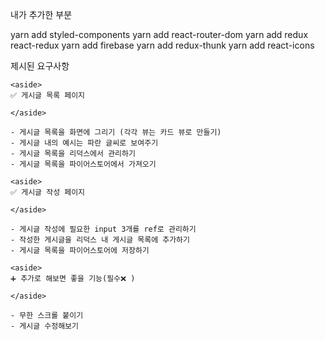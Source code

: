 내가 추가한 부분

yarn add styled-components
yarn add react-router-dom
yarn add redux react-redux
yarn add firebase
yarn add redux-thunk
yarn add react-icons

제시된 요구사항
    
    <aside>
    ✅ 게시글 목록 페이지
    
    </aside>
    
    - 게시글 목록을 화면에 그리기 (각각 뷰는 카드 뷰로 만들기)
    - 게시글 내의 예시는 파란 글씨로 보여주기
    - 게시글 목록을 리덕스에서 관리하기
    - 게시글 목록을 파이어스토어에서 가져오기
    
    <aside>
    ✅ 게시글 작성 페이지
    
    </aside>
    
    - 게시글 작성에 필요한 input 3개를 ref로 관리하기
    - 작성한 게시글을 리덕스 내 게시글 목록에 추가하기
    - 게시글 목록을 파이어스토어에 저장하기
    
    <aside>
    ➕ 추가로 해보면 좋을 기능(필수❌ )
    
    </aside>
    
    - 무한 스크롤 붙이기
    - 게시글 수정해보기
